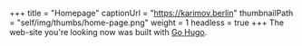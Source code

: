 +++
title = "Homepage"
captionUrl = "https://karimov.berlin"
thumbnailPath = "self/img/thumbs/home-page.png"
weight = 1
headless = true
+++
The web-site you're looking now was built with [Go Hugo](https://gohugo.io/).